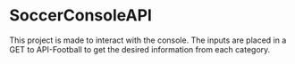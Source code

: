 # SoccerConsoleAPI
This project is made to interact with the console. The inputs are placed in a GET to API-Football to get the desired information from each category.
